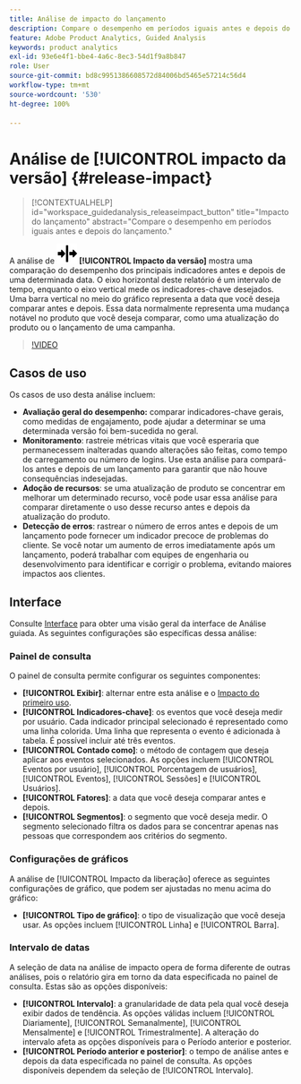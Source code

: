 ```yaml
---
title: Análise de impacto do lançamento
description: Compare o desempenho em períodos iguais antes e depois do lançamento.
feature: Adobe Product Analytics, Guided Analysis
keywords: product analytics
exl-id: 93e6e4f1-bbe4-4a6c-8ec3-54d1f9a8b847
role: User
source-git-commit: bd8c9951386608572d84006bd5465e57214c56d4
workflow-type: tm+mt
source-wordcount: '530'
ht-degree: 100%

---
```


# Análise de [!UICONTROL impacto da versão] {#release-impact}

<!-- markdownlint-disable MD034 -->

>[!CONTEXTUALHELP]
>id="workspace_guidedanalysis_releaseimpact_button"
>title="Impacto do lançamento"
>abstract="Compare o desempenho em períodos iguais antes e depois do lançamento."

<!-- markdownlint-enable MD034 -->

A análise de ![Versão](/help/assets/icons/Release.svg) **[!UICONTROL Impacto da versão]** mostra uma comparação do desempenho dos principais indicadores antes e depois de uma determinada data. O eixo horizontal deste relatório é um intervalo de tempo, enquanto o eixo vertical mede os indicadores-chave desejados. Uma barra vertical no meio do gráfico representa a data que você deseja comparar antes e depois. Essa data normalmente representa uma mudança notável no produto que você deseja comparar, como uma atualização do produto ou o lançamento de uma campanha.

>[!VIDEO](https://video.tv.adobe.com/v/3421665/?quality=12&learn=on)

## Casos de uso

Os casos de uso desta análise incluem:

* **Avaliação geral do desempenho:** comparar indicadores-chave gerais, como medidas de engajamento, pode ajudar a determinar se uma determinada versão foi bem-sucedida no geral.
* **Monitoramento**: rastreie métricas vitais que você esperaria que permanecessem inalteradas quando alterações são feitas, como tempo de carregamento ou número de logins. Use esta análise para compará-los antes e depois de um lançamento para garantir que não houve consequências indesejadas.
* **Adoção de recursos**: se uma atualização de produto se concentrar em melhorar um determinado recurso, você pode usar essa análise para comparar diretamente o uso desse recurso antes e depois da atualização do produto.
* **Detecção de erros**: rastrear o número de erros antes e depois de um lançamento pode fornecer um indicador precoce de problemas do cliente. Se você notar um aumento de erros imediatamente após um lançamento, poderá trabalhar com equipes de engenharia ou desenvolvimento para identificar e corrigir o problema, evitando maiores impactos aos clientes.

## Interface

Consulte [Interface](../overview.md#interface) para obter uma visão geral da interface de Análise guiada. As seguintes configurações são específicas dessa análise:

### Painel de consulta

O painel de consulta permite configurar os seguintes componentes:

* **[!UICONTROL Exibir]**: alternar entre esta análise e o [Impacto do primeiro uso](first-use-impact.md).
* **[!UICONTROL Indicadores-chave]**: os eventos que você deseja medir por usuário. Cada indicador principal selecionado é representado como uma linha colorida. Uma linha que representa o evento é adicionada à tabela. É possível incluir até três eventos.
* **[!UICONTROL Contado como]**: o método de contagem que deseja aplicar aos eventos selecionados. As opções incluem [!UICONTROL Eventos por usuário], [!UICONTROL Porcentagem de usuários], [!UICONTROL Eventos], [!UICONTROL Sessões] e [!UICONTROL Usuários].
* **[!UICONTROL Fatores]**: a data que você deseja comparar antes e depois.
* **[!UICONTROL Segmentos]**: o segmento que você deseja medir. O segmento selecionado filtra os dados para se concentrar apenas nas pessoas que correspondem aos critérios do segmento.

### Configurações de gráficos

A análise de [!UICONTROL Impacto da liberação] oferece as seguintes configurações de gráfico, que podem ser ajustadas no menu acima do gráfico:

* **[!UICONTROL Tipo de gráfico]**: o tipo de visualização que você deseja usar. As opções incluem [!UICONTROL Linha] e [!UICONTROL Barra].

### Intervalo de datas

A seleção de data na análise de impacto opera de forma diferente de outras análises, pois o relatório gira em torno da data especificada no painel de consulta. Estas são as opções disponíveis:

* **[!UICONTROL Intervalo]**: a granularidade de data pela qual você deseja exibir dados de tendência. As opções válidas incluem [!UICONTROL Diariamente], [!UICONTROL Semanalmente], [!UICONTROL Mensalmente] e [!UICONTROL Trimestralmente]. A alteração do intervalo afeta as opções disponíveis para o Período anterior e posterior.
* **[!UICONTROL Período anterior e posterior]**: o tempo de análise antes e depois da data especificada no painel de consulta. As opções disponíveis dependem da seleção de [!UICONTROL Intervalo].


<!--
## Example

See below for an example of the analysis.

![Release impact](../assets/release-impact.png)

-->
